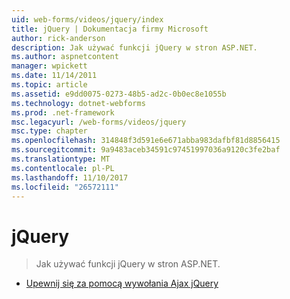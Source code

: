 ```yaml
---
uid: web-forms/videos/jquery/index
title: jQuery | Dokumentacja firmy Microsoft
author: rick-anderson
description: Jak używać funkcji jQuery w stron ASP.NET.
ms.author: aspnetcontent
manager: wpickett
ms.date: 11/14/2011
ms.topic: article
ms.assetid: e9dd0075-0273-48b5-ad2c-0b0ec8e1055b
ms.technology: dotnet-webforms
ms.prod: .net-framework
msc.legacyurl: /web-forms/videos/jquery
msc.type: chapter
ms.openlocfilehash: 314848f3d591e6e671abba983dafbf81d8856415
ms.sourcegitcommit: 9a9483aceb34591c97451997036a9120c3fe2baf
ms.translationtype: MT
ms.contentlocale: pl-PL
ms.lasthandoff: 11/10/2017
ms.locfileid: "26572111"
---
```

<a name="jquery"></a>jQuery
====================
> Jak używać funkcji jQuery w stron ASP.NET.


- [Upewnij się za pomocą wywołania Ajax jQuery](how-do-i-make-ajax-calls-using-jquery.md)
